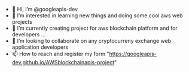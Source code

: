 - 👋 Hi, I’m @googleapis-dev
- 👀 I’m interested in learning new things and doing some cool aws web projects
- 🌱 I’m currently creating project for aws blockchain platform and for developers ...
- 💞️ I’m looking to collaborate on any cryptocurreny exchange web application developers
- 📫 How to reach and register my form "https://googleapis-dev.github.io/AWSblockchainapis-project"

<!---
googleapis-dev/googleapis-dev is a ✨ special ✨ repository because its `README.md` (this file) appears on your GitHub profile.
You can click the Preview link to take a look at your changes.
--->
